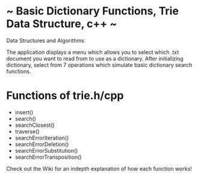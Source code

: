 # ~ Basic Dictionary Functions, Trie Data Structure, c++ ~
Data Structures and Algorithms

The application displays a menu which allows you to select which .txt document you want to read from to use as a dictionary. After initializing dictionary, select from 7 operations which simulate basic dictionary search functions.

# Functions of trie.h/cpp

- insert() 
- search()
- searchClosest()
- traverse()
- searchErrorIteration()
- searchErrorDeletion()
- searchErrorSubstitution()
- searchErrorTransposition()

Check out the Wiki for an indepth explanation of how each function works!
